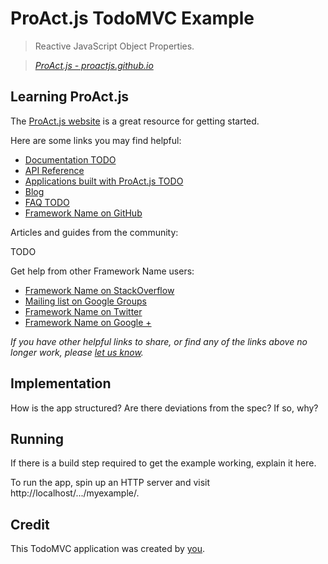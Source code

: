 # ProAct.js TodoMVC Example

> Reactive JavaScript Object Properties.

> _[ProAct.js - proactjs.github.io](http://proactjs.github.io)_


## Learning ProAct.js

The [ProAct.js website](http://proactjs.github.io) is a great resource for getting started.

Here are some links you may find helpful:

* [Documentation TODO]()
* [API Reference](http://proactjs.github.io/doc/index.html)
* [Applications built with ProAct.js TODO]()
* [Blog](http://proactjs.github.io/pages/news.html)
* [FAQ TODO]()
* [Framework Name on GitHub](https://github.com/proactjs/proactjs)

Articles and guides from the community:

TODO

Get help from other Framework Name users:

* [Framework Name on StackOverflow](http://stackoverflow.com/questions/tagged/____)
* [Mailing list on Google Groups]()
* [Framework Name on Twitter](http://twitter.com/____)
* [Framework Name on Google +]()

_If you have other helpful links to share, or find any of the links above no longer work, please [let us know](https://github.com/tastejs/todomvc/issues)._


## Implementation

How is the app structured? Are there deviations from the spec? If so, why?


## Running

If there is a build step required to get the example working, explain it here.

To run the app, spin up an HTTP server and visit http://localhost/.../myexample/.


## Credit

This TodoMVC application was created by [you]().
